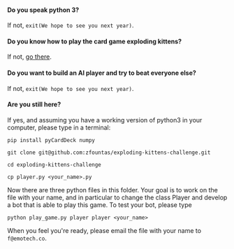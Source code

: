 


#### Do you speak python 3?
If not, `exit(We hope to see you next year)`.

#### Do you know how to play the card game exploding kittens?
If not, [go there](https://explodingkittens.com/how-to-play).

#### Do you want to build an AI player and try to beat everyone else?
If not, `exit(We hope to see you next year)`.

#### Are you still here?
If yes, and assuming you have a working version of python3 in your computer, please type in a terminal:

```
pip install pyCardDeck numpy

git clone git@github.com:zfountas/exploding-kittens-challenge.git

cd exploding-kittens-challenge

cp player.py <your_name>.py
```

Now there are three python files in this folder. Your goal is to work on the file with your name, and in particular to change the class Player and develop a bot that is able to play this game. To test your bot, please type

```
python play_game.py player player <your_name>
```

When you feel you're ready, please email the file with your name to `f@emotech.co`.
